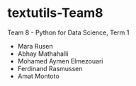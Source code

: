 # textutils-Team8
Team 8 - Python for Data Science, Term 1

- Mara Rusen
- Abhay Mathahalli
- Mohamed Aymen Elmezouari
- Ferdinand Rasmussen
- Amat Montoto
